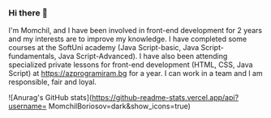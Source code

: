 ### Hi there 👋

I'm Momchil, and I have been involved in front-end development for 2 years and my interests are to improve my knowledge. I have completed some courses at the SoftUni academy (Java Script-basic, Java Script-fundamentals, Java Script-Advanced). I have also been attending specialized private lessons for front-end development (HTML, CSS, Java Script) at https://azprogramiram.bg for a year. I can work in a team and I am responsible, fair and loyal.

![Anurag's GitHub stats](https://github-readme-stats.vercel.app/api?username= MomchilBoriosov=dark&show_icons=true)

